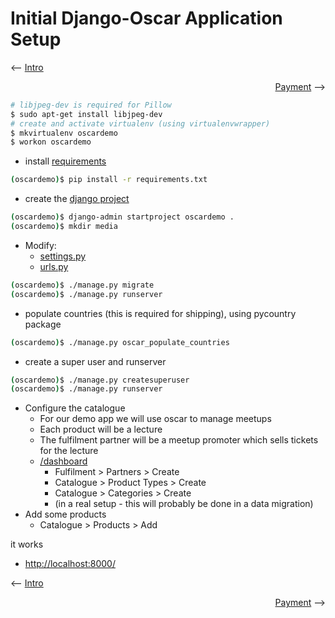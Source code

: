 # Initial Django-Oscar Application Setup

<p dir=ltr><-- <a href="/README.md">Intro</a></p>
<p dir=rtl> <-- <a href="/demo/2.payment/README.md">Payment</a></p>

```bash
# libjpeg-dev is required for Pillow
$ sudo apt-get install libjpeg-dev
# create and activate virtualenv (using virtualenvwrapper)
$ mkvirtualenv oscardemo
$ workon oscardemo
```

* install [requirements](requirements.txt)

```bash
(oscardemo)$ pip install -r requirements.txt
```

* create the [django project](oscardemo)

```bash
(oscardemo)$ django-admin startproject oscardemo .
(oscardemo)$ mkdir media
```

* Modify:
  * [settings.py](oscardemo/settings.py)
  * [urls.py](oscardemo/urls.py)

```bash
(oscardemo)$ ./manage.py migrate
(oscardemo)$ ./manage.py runserver
```

* populate countries (this is required for shipping), using pycountry package

```bash
(oscardemo)$ ./manage.py oscar_populate_countries
```

* create a super user and runserver

```bash
(oscardemo)$ ./manage.py createsuperuser
(oscardemo)$ ./manage.py runserver
```

* Configure the catalogue
  * For our demo app we will use oscar to manage meetups
  * Each product will be a lecture
  * The fulfilment partner will be a meetup promoter which sells tickets for the lecture
  * [/dashboard](http://localhost:8000/dashboard)
    * Fulfilment > Partners > Create
    * Catalogue > Product Types > Create
    * Catalogue > Categories > Create
    * (in a real setup - this will probably be done in a data migration)
* Add some products
  * Catalogue > Products > Add

it works
* [http://localhost:8000/](http://localhost:8000/)

<p dir=ltr><-- <a href="/README.md">Intro</a></p>
<p dir=rtl> <-- <a href="/demo/2.payment/README.md">Payment</a></p>
